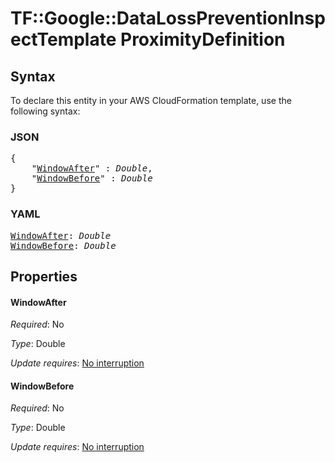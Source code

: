 # TF::Google::DataLossPreventionInspectTemplate ProximityDefinition

## Syntax

To declare this entity in your AWS CloudFormation template, use the following syntax:

### JSON

<pre>
{
    "<a href="#windowafter" title="WindowAfter">WindowAfter</a>" : <i>Double</i>,
    "<a href="#windowbefore" title="WindowBefore">WindowBefore</a>" : <i>Double</i>
}
</pre>

### YAML

<pre>
<a href="#windowafter" title="WindowAfter">WindowAfter</a>: <i>Double</i>
<a href="#windowbefore" title="WindowBefore">WindowBefore</a>: <i>Double</i>
</pre>

## Properties

#### WindowAfter

_Required_: No

_Type_: Double

_Update requires_: [No interruption](https://docs.aws.amazon.com/AWSCloudFormation/latest/UserGuide/using-cfn-updating-stacks-update-behaviors.html#update-no-interrupt)

#### WindowBefore

_Required_: No

_Type_: Double

_Update requires_: [No interruption](https://docs.aws.amazon.com/AWSCloudFormation/latest/UserGuide/using-cfn-updating-stacks-update-behaviors.html#update-no-interrupt)


